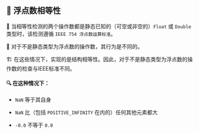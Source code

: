 
## 🌊 浮点数相等性

🧮 当相等性检测的两个操作数都是静态已知的（可空或非空的）`Float` 或 `Double` 类型时，该检测遵循 `IEEE 754 浮点数运算标准`。

🔢 对于不是静态类型为浮点数的操作数，其行为是不同的。

🏗️ 在这些情况下，实现的是结构相等性。因此，对于不是静态类型为浮点数的操作数的检查与IEEE标准不同。

#### 🔍 在这种情况下：

* `NaN` 等于其自身

* `NaN` 比（包括 `POSITIVE_INFINITY` 在内的）任何其他元素都大

* `-0.0` 不等于 `0.0`